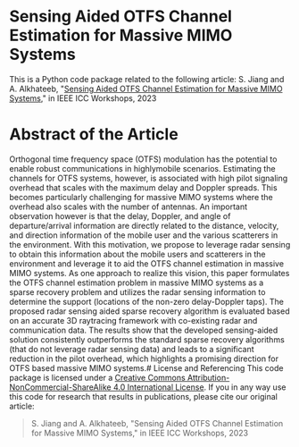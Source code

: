 # Sensing Aided OTFS Channel Estimation for Massive MIMO Systems

This is a Python code package related to the following article:
S. Jiang and A. Alkhateeb, "[Sensing Aided OTFS Channel Estimation for Massive MIMO Systems](https://arxiv.org/abs/2209.11321)," in IEEE ICC Workshops, 2023

# Abstract of the Article
Orthogonal time frequency space (OTFS) modulation has the potential to enable robust communications in highlymobile scenarios. Estimating the channels for OTFS systems, however, is associated with high pilot signaling overhead that scales with the maximum delay and Doppler spreads. This becomes particularly challenging for massive MIMO systems where the overhead also scales with the number of antennas. An important observation however is that the delay, Doppler, and angle of departure/arrival information are directly related to the distance, velocity, and direction information of the mobile user and the various scatterers in the environment. With this motivation, we propose to leverage radar sensing to obtain this information about the mobile users and scatterers in the environment and leverage it to aid the OTFS channel estimation in massive MIMO systems. As one approach to realize this vision, this paper formulates the OTFS channel estimation problem in massive MIMO systems as a sparse recovery problem and utilizes the radar sensing information to determine the support (locations of the non-zero delay-Doppler taps). The proposed radar sensing aided sparse recovery algorithm is evaluated based on an accurate 3D raytracing framework with co-existing radar and communication data. The results show that the developed sensing-aided solution consistently outperforms the standard sparse recovery algorithms (that do not leverage radar sensing data) and leads to a significant reduction in the pilot overhead, which highlights a promising direction for OTFS based massive MIMO systems.# License and Referencing
This code package is licensed under a [Creative Commons Attribution-NonCommercial-ShareAlike 4.0 International License](https://creativecommons.org/licenses/by-nc-sa/4.0/). 
If you in any way use this code for research that results in publications, please cite our original article:
> S. Jiang and A. Alkhateeb, "Sensing Aided OTFS Channel Estimation for Massive MIMO Systems," in IEEE ICC Workshops, 2023
